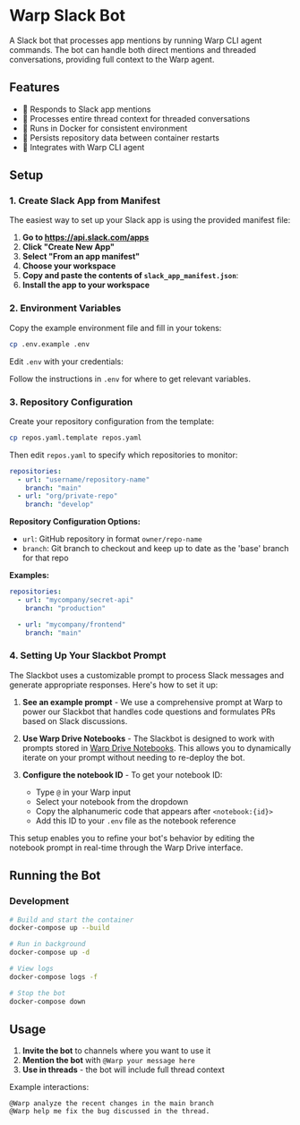 # Warp Slack Bot

A Slack bot that processes app mentions by running Warp CLI agent commands. The bot can handle both direct mentions and threaded conversations, providing full context to the Warp agent.

## Features

- 📱 Responds to Slack app mentions
- 🧵 Processes entire thread context for threaded conversations
- 🚀 Runs in Docker for consistent environment
- 📁 Persists repository data between container restarts
- 🔧 Integrates with Warp CLI agent

## Setup

### 1. Create Slack App from Manifest

The easiest way to set up your Slack app is using the provided manifest file:

1. **Go to https://api.slack.com/apps**
2. **Click "Create New App"**
3. **Select "From an app manifest"**
4. **Choose your workspace**
5. **Copy and paste the contents of `slack_app_manifest.json`**:
6. **Install the app to your workspace**


### 2. Environment Variables

Copy the example environment file and fill in your tokens:

```bash
cp .env.example .env
```

Edit `.env` with your credentials:

Follow the instructions in `.env` for where to get relevant variables.

### 3. Repository Configuration

Create your repository configuration from the template:

```bash
cp repos.yaml.template repos.yaml
```

Then edit `repos.yaml` to specify which repositories to monitor:

```yaml
repositories:
  - url: "username/repository-name"
    branch: "main"
  - url: "org/private-repo"
    branch: "develop"
```

**Repository Configuration Options:**
- `url`: GitHub repository in format `owner/repo-name`
- `branch`: Git branch to checkout and keep up to date as the 'base' branch for that repo

**Examples:**
```yaml
repositories:
  - url: "mycompany/secret-api"
    branch: "production"

  - url: "mycompany/frontend"
    branch: "main"
```

### 4. Setting Up Your Slackbot Prompt

The Slackbot uses a customizable prompt to process Slack messages and generate appropriate responses. Here's how to set it up:

1. **See an example prompt** - We use a comprehensive prompt at Warp to power our Slackbot that handles code questions and formulates PRs based on Slack discussions.

2. **Use Warp Drive Notebooks** - The Slackbot is designed to work with prompts stored in [Warp Drive Notebooks](https://docs.warp.dev/knowledge-and-collaboration/warp-drive/notebooks). This allows you to dynamically iterate on your prompt without needing to re-deploy the bot.

3. **Configure the notebook ID** - To get your notebook ID:
   - Type `@` in your Warp input
   - Select your notebook from the dropdown
   - Copy the alphanumeric code that appears after `<notebook:{id}>`
   - Add this ID to your `.env` file as the notebook reference

This setup enables you to refine your bot's behavior by editing the notebook prompt in real-time through the Warp Drive interface.


## Running the Bot

### Development

```bash
# Build and start the container
docker-compose up --build

# Run in background
docker-compose up -d

# View logs
docker-compose logs -f

# Stop the bot
docker-compose down
```

## Usage

1. **Invite the bot** to channels where you want to use it
2. **Mention the bot** with `@Warp your message here`
3. **Use in threads** - the bot will include full thread context

Example interactions:
```
@Warp analyze the recent changes in the main branch
@Warp help me fix the bug discussed in the thread.
```

